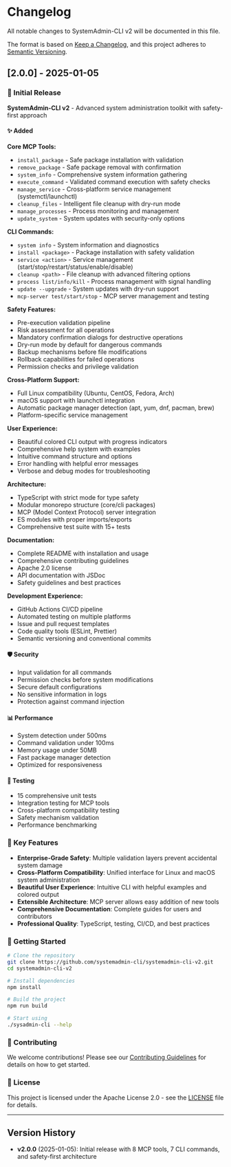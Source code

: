 # Changelog

All notable changes to SystemAdmin-CLI v2 will be documented in this file.

The format is based on [Keep a Changelog](https://keepachangelog.com/en/1.0.0/),
and this project adheres to [Semantic Versioning](https://semver.org/spec/v2.0.0.html).

## [2.0.0] - 2025-01-05

### 🎉 Initial Release

**SystemAdmin-CLI v2** - Advanced system administration toolkit with safety-first approach

#### ✨ Added

**Core MCP Tools:**
- `install_package` - Safe package installation with validation
- `remove_package` - Safe package removal with confirmation
- `system_info` - Comprehensive system information gathering
- `execute_command` - Validated command execution with safety checks
- `manage_service` - Cross-platform service management (systemctl/launchctl)
- `cleanup_files` - Intelligent file cleanup with dry-run mode
- `manage_processes` - Process monitoring and management
- `update_system` - System updates with security-only options

**CLI Commands:**
- `system info` - System information and diagnostics
- `install <package>` - Package installation with safety validation
- `service <action>` - Service management (start/stop/restart/status/enable/disable)
- `cleanup <path>` - File cleanup with advanced filtering options
- `process list/info/kill` - Process management with signal handling
- `update --upgrade` - System updates with dry-run support
- `mcp-server test/start/stop` - MCP server management and testing

**Safety Features:**
- Pre-execution validation pipeline
- Risk assessment for all operations
- Mandatory confirmation dialogs for destructive operations
- Dry-run mode by default for dangerous commands
- Backup mechanisms before file modifications
- Rollback capabilities for failed operations
- Permission checks and privilege validation

**Cross-Platform Support:**
- Full Linux compatibility (Ubuntu, CentOS, Fedora, Arch)
- macOS support with launchctl integration
- Automatic package manager detection (apt, yum, dnf, pacman, brew)
- Platform-specific service management

**User Experience:**
- Beautiful colored CLI output with progress indicators
- Comprehensive help system with examples
- Intuitive command structure and options
- Error handling with helpful error messages
- Verbose and debug modes for troubleshooting

**Architecture:**
- TypeScript with strict mode for type safety
- Modular monorepo structure (core/cli packages)
- MCP (Model Context Protocol) server integration
- ES modules with proper imports/exports
- Comprehensive test suite with 15+ tests

**Documentation:**
- Complete README with installation and usage
- Comprehensive contributing guidelines
- Apache 2.0 license
- API documentation with JSDoc
- Safety guidelines and best practices

**Development Experience:**
- GitHub Actions CI/CD pipeline
- Automated testing on multiple platforms
- Issue and pull request templates
- Code quality tools (ESLint, Prettier)
- Semantic versioning and conventional commits

#### 🛡️ Security

- Input validation for all commands
- Permission checks before system modifications
- Secure default configurations
- No sensitive information in logs
- Protection against command injection

#### 📊 Performance

- System detection under 500ms
- Command validation under 100ms
- Memory usage under 50MB
- Fast package manager detection
- Optimized for responsiveness

#### 🧪 Testing

- 15 comprehensive unit tests
- Integration testing for MCP tools
- Cross-platform compatibility testing
- Safety mechanism validation
- Performance benchmarking

### 🎯 Key Features

- **Enterprise-Grade Safety**: Multiple validation layers prevent accidental system damage
- **Cross-Platform Compatibility**: Unified interface for Linux and macOS system administration
- **Beautiful User Experience**: Intuitive CLI with helpful examples and colored output
- **Extensible Architecture**: MCP server allows easy addition of new tools
- **Comprehensive Documentation**: Complete guides for users and contributors
- **Professional Quality**: TypeScript, testing, CI/CD, and best practices

### 🚀 Getting Started

```bash
# Clone the repository
git clone https://github.com/systemadmin-cli/systemadmin-cli-v2.git
cd systemadmin-cli-v2

# Install dependencies
npm install

# Build the project
npm run build

# Start using
./sysadmin-cli --help
```

### 🤝 Contributing

We welcome contributions! Please see our [Contributing Guidelines](CONTRIBUTING.md) for details on how to get started.

### 📝 License

This project is licensed under the Apache License 2.0 - see the [LICENSE](LICENSE) file for details.

---

## Version History

- **v2.0.0** (2025-01-05): Initial release with 8 MCP tools, 7 CLI commands, and safety-first architecture 